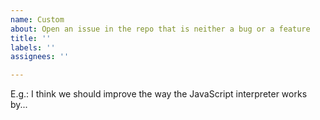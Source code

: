```yaml
---
name: Custom
about: Open an issue in the repo that is neither a bug or a feature
title: ''
labels: ''
assignees: ''

---
```


<!--
Thank you for contributing to Boa! Please, let us know how can we help you.
-->
E.g.: I think we should improve the way the JavaScript interpreter works by...
